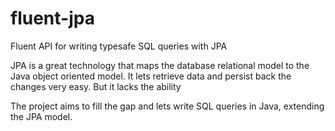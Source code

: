 # fluent-jpa
Fluent API for writing typesafe SQL queries with JPA

JPA is a great technology that maps the database relational model to the Java object oriented model. It lets retrieve data and persist back the changes very easy. But it lacks the ability 

The project aims to fill the gap and lets write SQL queries in Java, extending the JPA model.
